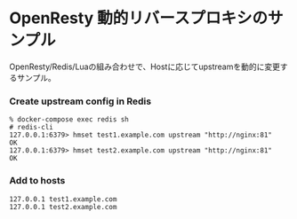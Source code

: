 # OpenResty 動的リバースプロキシのサンプル
OpenResty/Redis/Luaの組み合わせで、Hostに応じてupstreamを動的に変更するサンプル。

### Create upstream config in Redis
```shell
% docker-compose exec redis sh
# redis-cli
127.0.0.1:6379> hmset test1.example.com upstream "http://nginx:81"
OK
127.0.0.1:6379> hmset test2.example.com upstream "http://nginx:81"
OK
```

### Add to hosts
```
127.0.0.1 test1.example.com
127.0.0.1 test2.example.com
```